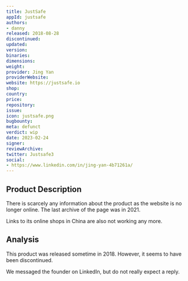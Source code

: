 ```yaml
---
title: JustSafe
appId: justsafe
authors:
- danny
released: 2018-08-28
discontinued: 
updated: 
version: 
binaries: 
dimensions: 
weight: 
provider: Jing Yan
providerWebsite: 
website: https://justsafe.io
shop: 
country: 
price: 
repository: 
issue: 
icon: justsafe.png
bugbounty: 
meta: defunct
verdict: wip
date: 2023-02-24
signer: 
reviewArchive: 
twitter: Justsafe3
social: 
- https://www.linkedin.com/in/jing-yan-4b71261a/
---
```


## Product Description 

There is scarcely any information about the product as the website is no longer online. The last archive of the page was in 2021. 

Links to its online shops in China are also not working any more. 

## Analysis 

This product was released sometime in 2018. However, it seems to have been discontinued. 

We messaged the founder on LinkedIn, but do not really expect a reply. 

